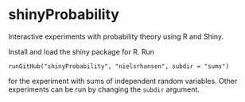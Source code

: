 shinyProbability
================

Interactive experiments with probability theory using R and Shiny.

Install and load the shiny package for R. Run

```
runGitHub("shinyProbability", "nielsrhansen", subdir = "sums")
```

for the experiment with sums of independent random variables. Other experiments 
can be run by changing the `subdir` argument. 